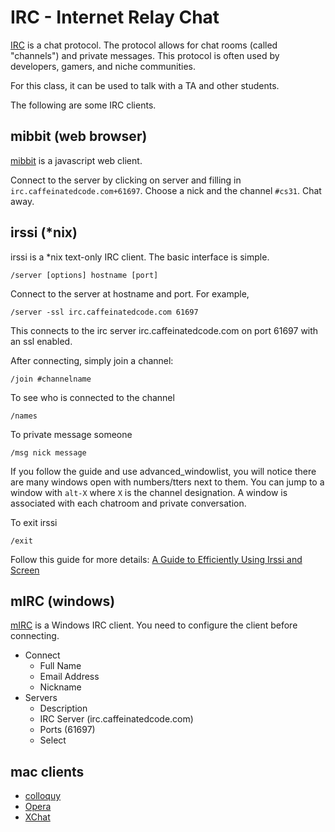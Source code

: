 # IRC - Internet Relay Chat

[IRC](http://en.wikipedia.org/wiki/Internet_Relay_Chat) is a chat protocol. The protocol allows for chat rooms (called "channels") and private messages. This protocol is often used by developers, gamers, and niche communities.

For this class, it can be used to talk with a TA and other students.

The following are some IRC clients.

## mibbit (web browser)

[mibbit](chat.mibbit.com) is a javascript web client.

Connect to the server by clicking on server and filling in `irc.caffeinatedcode.com+61697`. Choose a nick and the channel `#cs31`. Chat away.

## irssi (\*nix)

irssi is a \*nix text-only IRC client. The basic interface is simple.

    /server [options] hostname [port]

Connect to the server at hostname and port. For example,

    /server -ssl irc.caffeinatedcode.com 61697

This connects to the irc server irc.caffeinatedcode.com on port 61697 with an ssl enabled.

After connecting, simply join a channel:

    /join #channelname

To see who is connected to the channel

    /names

To private message someone

    /msg nick message

If you follow the guide and use advanced\_windowlist, you will notice there are many windows open with numbers/tters next to them. You can jump to a window with `alt-X` where `X` is the channel designation. A window is associated with each chatroom and private conversation.

To exit irssi

    /exit

Follow this guide for more details: [A Guide to Efficiently Using Irssi and Screen](http://quadpoint.org/articles/irssi/)

## mIRC (windows)

[mIRC](http://www.mirc.com/) is a Windows IRC client. You need to configure the client before connecting.

  * Connect
    * Full Name
    * Email Address
    * Nickname
  * Servers
    * Description
    * IRC Server (irc.caffeinatedcode.com)
    * Ports (61697)
    * Select

## mac clients

  * [colloquy](http://colloquy.info/)
  * [Opera](http://help.opera.com/Linux/10.63/en/chat.html)
  * [XChat](http://xchat.org/)
